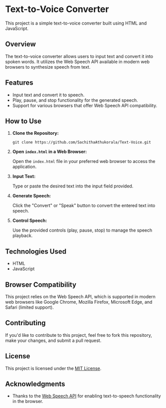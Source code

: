 # Text-to-Voice Converter

This project is a simple text-to-voice converter built using HTML and JavaScript.

## Overview

The text-to-voice converter allows users to input text and convert it into spoken words. It utilizes the Web Speech API available in modern web browsers to synthesize speech from text.

## Features

- Input text and convert it to speech.
- Play, pause, and stop functionality for the generated speech.
- Support for various browsers that offer Web Speech API compatibility.

## How to Use

1. **Clone the Repository:**

   ```
   git clone https://github.com/SachithaAthukorala/Text-Voice.git
   ```

2. **Open `index.html` in a Web Browser:**

   Open the `index.html` file in your preferred web browser to access the application.

3. **Input Text:**

   Type or paste the desired text into the input field provided.

4. **Generate Speech:**

   Click the "Convert" or "Speak" button to convert the entered text into speech.

5. **Control Speech:**

   Use the provided controls (play, pause, stop) to manage the speech playback.

## Technologies Used

- HTML
- JavaScript

## Browser Compatibility

This project relies on the Web Speech API, which is supported in modern web browsers like Google Chrome, Mozilla Firefox, Microsoft Edge, and Safari (limited support).

## Contributing

If you'd like to contribute to this project, feel free to fork this repository, make your changes, and submit a pull request.

## License

This project is licensed under the [MIT License](LICENSE).

## Acknowledgments

- Thanks to the [Web Speech API](https://developer.mozilla.org/en-US/docs/Web/API/Web_Speech_API) for enabling text-to-speech functionality in the browser.
